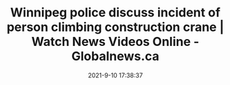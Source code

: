 ---
"title": "Winnipeg police discuss incident of person climbing construction crane | Watch News Videos Online - Globalnews.ca"
"date": "2021-9-10 17:38:37"
"feed_name": "GOOGLENEWSCONSTRUCTION"
"feed_website": "https://news.google.com/search?q=construction%2Bincident&hl=en-US&gl=US&ceid=US:en"
"feed_rss": "https://news.google.com/rss/search?q=construction%2Bincident&hl=en-US&gl=US&ceid=US:en"
"link": "https://globalnews.ca/video/8181139/winnipeg-police-discuss-incident-of-person-climbing-construction-crane"
"file": "_posts/2021-1-1-af65214d98c0032fcd5824d23a77ecc4ed6d763a.md"
"accident": "0"
"drilling": "0"
---